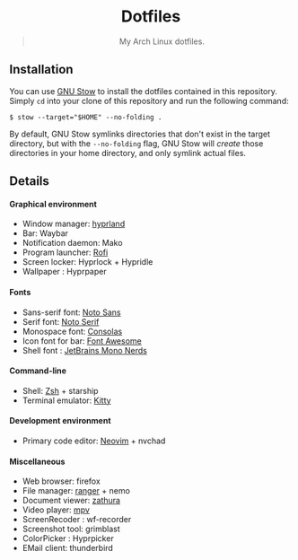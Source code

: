 <div align="center">
    <h1>Dotfiles</h1>
    <blockquote>
        <p>My Arch Linux dotfiles.</p>
    </blockquote>
</div>

## Installation

You can use [GNU Stow](https://www.gnu.org/software/stow/) to install the
dotfiles contained in this repository. Simply `cd` into your clone of this
repository and run the following command:

```
$ stow --target="$HOME" --no-folding .
```

By default, GNU Stow symlinks directories that don't exist in the target
directory, but with the `--no-folding` flag, GNU Stow will *create* those
directories in your home directory, and only symlink actual files.

## Details

#### Graphical environment

- Window manager: [hyprland](https://github.com/hyprwm/Hyprland)
- Bar: Waybar
- Notification daemon: Mako
- Program launcher: [Rofi](https://github.com/davatorium/rofi)
- Screen locker: Hyprlock + Hypridle
- Wallpaper : Hyprpaper

#### Fonts

- Sans-serif font: [Noto Sans](https://www.google.com/get/noto/)
- Serif font: [Noto Serif](https://www.google.com/get/noto/)
- Monospace font: [Consolas](https://aur.archlinux.org/packages/consolas-font)
- Icon font for bar: [Font Awesome](https://fontawesome.com/)
- Shell font : [JetBrains Mono Nerds](https://archlinux.org/packages/extra/any/ttf-jetbrains-mono-nerd/)

#### Command-line

- Shell: [Zsh](https://github.com/zsh-users/zsh) + starship
- Terminal emulator: [Kitty](https://github.com/kovidgoyal/kitty)

#### Development environment

- Primary code editor: [Neovim](https://github.com/neovim/neovim) + nvchad

#### Miscellaneous

- Web browser: firefox
- File manager: [ranger](https://github.com/ranger/ranger) + nemo
- Document viewer: [zathura](https://github.com/pwmt/zathura)
- Video player: [mpv](https://github.com/mpv-player/mpv)
- ScreenRecoder : wf-recorder
- Screenshot tool: grimblast
- ColorPicker : Hyprpicker
- EMail client: thunderbird

